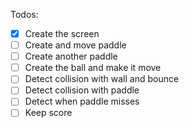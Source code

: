 Todos:
- [x] Create the screen
- [ ] Create and move paddle
- [ ] Create another paddle
- [ ] Create the ball and make it move
- [ ] Detect collision with wall and bounce
- [ ] Detect collision with paddle
- [ ] Detect when paddle misses
- [ ] Keep score